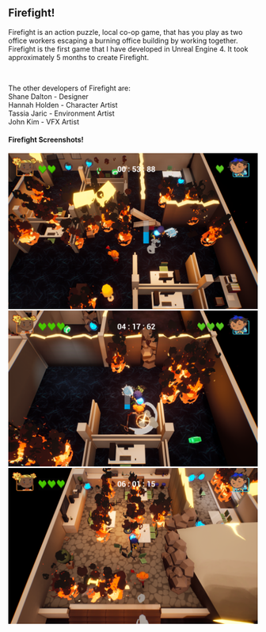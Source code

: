 <div class="Firefight">
<h2>Firefight!</h2>
<p>Firefight is an action puzzle, local co-op game, that has you play as two office workers escaping a burning office building by working together.<br>
Firefight is the first game that I have developed in Unreal Engine 4. It took approximately 5 months to create Firefight.</p>
<br>
<p>The other developers of Firefight are: <br>
Shane Dalton - Designer <br>
Hannah Holden - Character Artist <br>
Tassia Jaric - Environment Artist <br>
John Kim - VFX Artist <br>
</p>
<h4>Firefight Screenshots!</h4>
<img src = "../images/Firefight/Screenshot1.png"/>
<img src = "../images/Firefight/Screenshot2.png"/>
<img src = "../images/Firefight/Screenshot3.png"/>

</div>